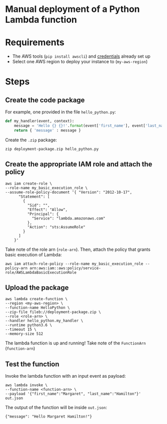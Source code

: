 # Manual deployment of a Python Lambda function

# Requirements

- The AWS tools (`pip install awscli`) and [credentials](http://docs.aws.amazon.com/cli/latest/userguide/cli-config-files.html) already set up
- Select one AWS region to deploy your instance to (`my-aws-region`)

# Steps

## Create the code package

For example, one provided in the file `hello_python.py`:

```python
def my_handler(event, context):
    message = 'Hello {} {}!'.format(event['first_name'], event['last_name'])
    return { 'message' : message }
```

Create the `.zip` package:

```
zip deployment-package.zip hello_python.py
```

## Create the appropriate IAM role and attach the policy

```
aws iam create-role \
--role-name my_basic_execution_role \
--assume-role-policy-document '{ "Version": "2012-10-17",
      "Statement": [
        {
          "Sid": "",
          "Effect": "Allow",
          "Principal": {
            "Service": "lambda.amazonaws.com"
          },
          "Action": "sts:AssumeRole"
        }
      ]
    }'
```

Take note of the role arn (`role-arn`). Then, attach the policy that grants basic execution of Lambda:

```
aws iam attach-role-policy --role-name my_basic_execution_role --policy-arn arn:aws:iam::aws:policy/service-role/AWSLambdaBasicExecutionRole
```

## Upload the package

```
aws lambda create-function \
--region <my-aws-region> \
--function-name HelloPython \
--zip-file fileb://deployment-package.zip \
--role <role-arn> \
--handler hello_python.my_handler \
--runtime python3.6 \
--timeout 15 \
--memory-size 512
```

The lambda function is up and running! Take note of the `FunctionArn` (`function-arn`)

## Test the function

Invoke the lambda function with an input event as payload:

```
aws lambda invoke \
--function-name <function-arn> \
--payload '{"first_name":"Margaret", "last_name":"Hamilton"}'
out.json
```

The output of the function will be inside `out.json`:

```
{"message": "Hello Margaret Hamilton!"}
```
